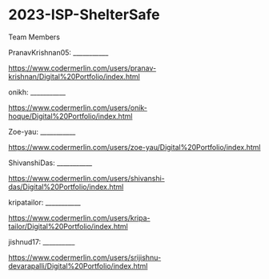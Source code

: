 # 2023-ISP-ShelterSafe

Team Members


PranavKrishnan05: ___________

  https://www.codermerlin.com/users/pranav-krishnan/Digital%20Portfolio/index.html

onikh: ___________

  https://www.codermerlin.com/users/onik-hoque/Digital%20Portfolio/index.html

Zoe-yau: ___________
  
   https://www.codermerlin.com/users/zoe-yau/Digital%20Portfolio/index.html
    

ShivanshiDas: ___________
  
  https://www.codermerlin.com/users/shivanshi-das/Digital%20Portfolio/index.html

kripatailor: ___________

   https://www.codermerlin.com/users/kripa-tailor/Digital%20Portfolio/index.html

jishnud17: __________

  https://www.codermerlin.com/users/srijishnu-devarapalli/Digital%20Portfolio/index.html
	
